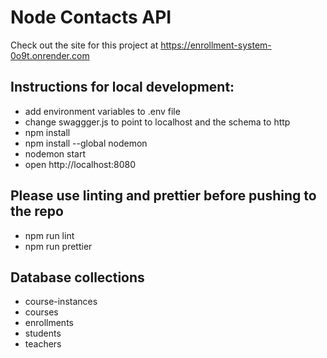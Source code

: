 # Node Contacts API
Check out the site for this project at https://enrollment-system-0o9t.onrender.com
## Instructions for local development:
- add environment variables to .env file
- change swaggger.js to point to localhost and the schema to http
- npm install
- npm install --global nodemon
- nodemon start
- open http://localhost:8080

## Please use linting and prettier before pushing to the repo
- npm run lint
- npm run prettier

## Database collections
- course-instances
- courses
- enrollments
- students
- teachers